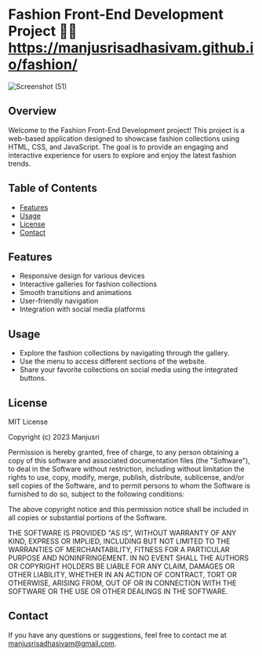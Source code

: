 # Fashion Front-End Development Project 🐱‍🚀 https://manjusrisadhasivam.github.io/fashion/

![Screenshot (51)](https://github.com/user-attachments/assets/74540f6d-aeae-460d-ba94-a94a2747ae1f)



## Overview

Welcome to the Fashion Front-End Development project! This project is a web-based application designed to showcase fashion collections using HTML, CSS, and JavaScript. The goal is to provide an engaging and interactive experience for users to explore and enjoy the latest fashion trends.

## Table of Contents

- [Features](#features)
- [Usage](#usage)
- [License](#license)
- [Contact](#contact)


## Features

- Responsive design for various devices
- Interactive galleries for fashion collections
- Smooth transitions and animations
- User-friendly navigation
- Integration with social media platforms


## Usage

- Explore the fashion collections by navigating through the gallery.
- Use the menu to access different sections of the website.
- Share your favorite collections on social media using the integrated buttons.

## License

MIT License

Copyright (c) 2023 Manjusri

Permission is hereby granted, free of charge, to any person obtaining a copy
of this software and associated documentation files (the "Software"), to deal
in the Software without restriction, including without limitation the rights
to use, copy, modify, merge, publish, distribute, sublicense, and/or sell
copies of the Software, and to permit persons to whom the Software is
furnished to do so, subject to the following conditions:

The above copyright notice and this permission notice shall be included in all
copies or substantial portions of the Software.

THE SOFTWARE IS PROVIDED "AS IS", WITHOUT WARRANTY OF ANY KIND, EXPRESS OR
IMPLIED, INCLUDING BUT NOT LIMITED TO THE WARRANTIES OF MERCHANTABILITY,
FITNESS FOR A PARTICULAR PURPOSE AND NONINFRINGEMENT. IN NO EVENT SHALL THE
AUTHORS OR COPYRIGHT HOLDERS BE LIABLE FOR ANY CLAIM, DAMAGES OR OTHER
LIABILITY, WHETHER IN AN ACTION OF CONTRACT, TORT OR OTHERWISE, ARISING FROM,
OUT OF OR IN CONNECTION WITH THE SOFTWARE OR THE USE OR OTHER DEALINGS IN THE
SOFTWARE.


## Contact

If you have any questions or suggestions, feel free to contact me at manjusrisadhasivam@gmail.com. 

